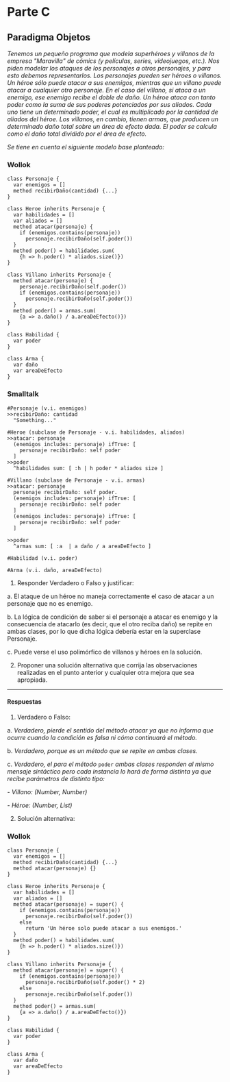# Parte C
## Paradigma Objetos

_Tenemos un pequeño programa que modela superhéroes y villanos de la empresa "Maravilla" de cómics (y películas, series, videojuegos, etc.). Nos piden modelar los ataques de los personajes a otros personajes, y para esto debemos representarlos. Los personajes pueden ser héroes o villanos. Un héroe sólo puede atacar a sus enemigos, mientras que un villano puede atacar a cualquier otro personaje. En el caso del villano, si ataca a un enemigo, ese enemigo recibe el doble de daño. Un héroe ataca con tanto poder como la suma de sus poderes potenciados por sus aliados. Cada uno tiene un determinado poder, el cual es multiplicado por la cantidad de aliados del héroe. Los villanos, en cambio, tienen armas, que producen un determinado daño total sobre un área de efecto dada. El poder se calcula como el daño total dividido por el área de efecto._

_Se tiene en cuenta el siguiente modelo base planteado:_

### Wollok
```
class Personaje {
  var enemigos = []
  method recibirDaño(cantidad) {...}
}

class Heroe inherits Personaje {
  var habilidades = []
  var aliados = []
  method atacar(personaje) {
    if (enemigos.contains(personaje))
      personaje.recibirDaño(self.poder())
  }
  method poder() = habilidades.sum(
    {h => h.poder() * aliados.size()})
}

class Villano inherits Personaje {
  method atacar(personaje) {
    personaje.recibirDaño(self.poder())
    if (enemigos.contains(personaje))
      personaje.recibirDaño(self.poder())
  }
  method poder() = armas.sum(
    {a => a.daño() / a.areaDeEfecto()})
}

class Habilidad {
  var poder
}

class Arma {
  var daño
  var areaDeEfecto
}
```

### Smalltalk
```
#Personaje (v.i. enemigos)
>>recibirDaño: cantidad
  "Something..."

#Heroe (subclase de Personaje - v.i. habilidades, aliados)
>>atacar: personaje
  (enemigos includes: personaje) ifTrue: [
    personaje recibirDaño: self poder
  ]
>>poder
  ^habilidades sum: [ :h | h poder * aliados size ]

#Villano (subclase de Personaje - v.i. armas)
>>atacar: personaje
  personaje recibirDaño: self poder.
  (enemigos includes: personaje) ifTrue: [
    personaje recibirDaño: self poder
  ]
  (enemigos includes: personaje) ifTrue: [
    personaje recibirDaño: self poder
  ]

>>poder
  ^armas sum: [ :a  | a daño / a areaDeEfecto ]

#Habilidad (v.i. poder)

#Arma (v.i. daño, areaDeEfecto)
```

1. Responder Verdadero o Falso y justificar:

  a. El ataque de un héroe no maneja correctamente el caso de atacar a un personaje que no es enemigo.

  b. La lógica de condición de saber si el personaje a atacar es enemigo y la consecuencia de atacarlo (es decir, que el otro reciba daño) se repite en ambas clases, por lo que dicha lógica debería estar en la superclase Personaje.

  c. Puede verse el uso polimórfico de villanos y héroes en la solución.

2. Proponer una solución alternativa que corrija las observaciones realizadas en el punto anterior y cualquier otra mejora que sea apropiada.

---

#### Respuestas

1. Verdadero o Falso:

  a. _Verdadero, pierde el sentido del método atacar ya que no informa que ocurre cuando la condición es falsa ni cómo continuará el método._

  b. _Verdadero, porque es un método que se repite en ambas clases._

  c. _Verdadero, el para el método_ `poder` _ambas clases responden al mismo mensaje sintáctico pero cada instancia lo hará de forma distinta ya que recibe parámetros de distinto tipo:_
  
  _- Villano: (Number, Number)_
 
  _- Héroe: (Number, List)_

2. Solución alternativa:

### Wollok
```
class Personaje {
  var enemigos = []
  method recibirDaño(cantidad) {...}
  method atacar(personaje) {}
}

class Heroe inherits Personaje {
  var habilidades = []
  var aliados = []
  method atacar(personaje) = super() {
    if (enemigos.contains(personaje))
      personaje.recibirDaño(self.poder())
    else
      return 'Un héroe solo puede atacar a sus enemigos.'
  }
  method poder() = habilidades.sum(
    {h => h.poder() * aliados.size()})
}

class Villano inherits Personaje {
  method atacar(personaje) = super() {
    if (enemigos.contains(personaje))
      personaje.recibirDaño(self.poder() * 2)
    else
      personaje.recibirDaño(self.poder())
  }
  method poder() = armas.sum(
    {a => a.daño() / a.areaDeEfecto()})
}

class Habilidad {
  var poder
}

class Arma {
  var daño
  var areaDeEfecto
}
```
